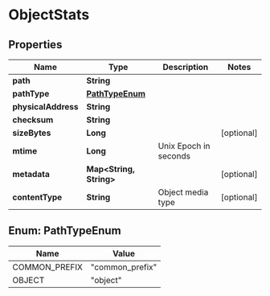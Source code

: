 

# ObjectStats


## Properties

Name | Type | Description | Notes
------------ | ------------- | ------------- | -------------
**path** | **String** |  | 
**pathType** | [**PathTypeEnum**](#PathTypeEnum) |  | 
**physicalAddress** | **String** |  | 
**checksum** | **String** |  | 
**sizeBytes** | **Long** |  |  [optional]
**mtime** | **Long** | Unix Epoch in seconds | 
**metadata** | **Map&lt;String, String&gt;** |  |  [optional]
**contentType** | **String** | Object media type |  [optional]



## Enum: PathTypeEnum

Name | Value
---- | -----
COMMON_PREFIX | &quot;common_prefix&quot;
OBJECT | &quot;object&quot;



